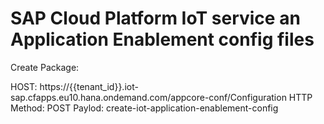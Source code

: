 # SAP Cloud Platform IoT service an Application Enablement config files

Create Package:

HOST: https://{{tenant_id}}.iot-sap.cfapps.eu10.hana.ondemand.com/appcore-conf/Configuration
HTTP Method: POST
Paylod: create-iot-application-enablement-config
